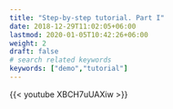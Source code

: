 ```yaml
---
title: "Step-by-step tutorial. Part I"
date: 2018-12-29T11:02:05+06:00
lastmod: 2020-01-05T10:42:26+06:00
weight: 2
draft: false
# search related keywords
keywords: ["demo","tutorial"]
---
```



{{< youtube XBCH7uUAXiw >}}


